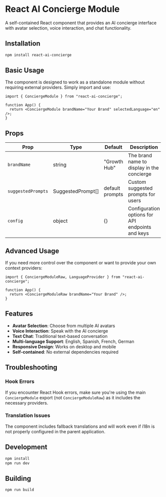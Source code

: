 # React AI Concierge Module

A self-contained React component that provides an AI concierge interface with avatar selection, voice interaction, and chat functionality.

## Installation

```bash
npm install react-ai-concierge
```

## Basic Usage

The component is designed to work as a standalone module without requiring external providers. Simply import and use:

```tsx
import { ConciergeModule } from "react-ai-concierge";

function App() {
  return <ConciergeModule brandName="Your Brand" selectedLanguage="en" />;
}
```

## Props

| Prop               | Type              | Default         | Description                                      |
| ------------------ | ----------------- | --------------- | ------------------------------------------------ |
| `brandName`        | string            | "Growth Hub"    | The brand name to display in the concierge       |
| `suggestedPrompts` | SuggestedPrompt[] | default prompts | Custom suggested prompts for users               |
| `config`           | object            | {}              | Configuration options for API endpoints and keys |

## Advanced Usage

If you need more control over the component or want to provide your own context providers:

```tsx
import { ConciergeModuleRaw, LanguageProvider } from "react-ai-concierge";

function App() {
  return <ConciergeModuleRaw brandName="Your Brand" />;
}
```

## Features

- **Avatar Selection**: Choose from multiple AI avatars
- **Voice Interaction**: Speak with the AI concierge
- **Text Chat**: Traditional text-based conversation
- **Multi-language Support**: English, Spanish, French, German
- **Responsive Design**: Works on desktop and mobile
- **Self-contained**: No external dependencies required

## Troubleshooting

### Hook Errors

If you encounter React Hook errors, make sure you're using the main `ConciergeModule` export (not `ConciergeModuleRaw`) as it includes the necessary providers.

### Translation Issues

The component includes fallback translations and will work even if i18n is not properly configured in the parent application.

## Development

```bash
npm install
npm run dev
```

## Building

```bash
npm run build
```
